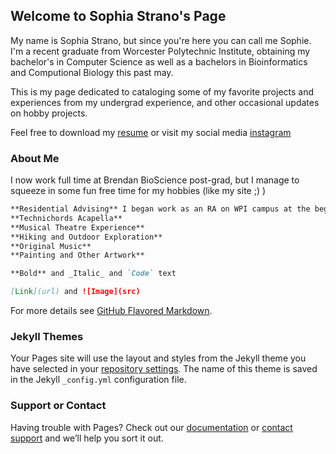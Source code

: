 ## Welcome to Sophia Strano's Page

My name is Sophia Strano, but since you're here you can call me Sophie. I'm a recent graduate from Worcester Polytechnic Institute, obtaining my bachelor's in Computer Science as well as a bachelors in Bioinformatics and Computional Biology this past may. 

This is my page dedicated to cataloging some of my favorite projects and experiences from my undergrad experience, and other occasional updates on hobby projects. 

Feel free to download my [resume](file:///C:/Users/sophi/AppData/Local/Temp/Rar$EXa17796.32220/StranoS_Resume.html) or visit my social media [instagram](https://www.instagram.com/sophie.strano/)

### About Me
I now work full time at Brendan BioScience post-grad, but I manage to squeeze in some fun free time for my hobbies (like my site ;) )
```markdown
**Residential Advising** I began work as an RA on WPI campus at the beginning of my sophomore year, right in the middle of the pandemic. Despite the inherent challenges that come with that, I've been really thankful for the experience gained while I held the position, I really enjoyed being given the opportunity to organize events for my community and stay involved and in touch with other students (and fuel my love for jackbox games).
**Technichords Acapella**
**Musical Theatre Experience**
**Hiking and Outdoor Exploration**
**Original Music**
**Painting and Other Artwork**

**Bold** and _Italic_ and `Code` text

[Link](url) and ![Image](src)
```

For more details see [GitHub Flavored Markdown](https://guides.github.com/features/mastering-markdown/).

### Jekyll Themes

Your Pages site will use the layout and styles from the Jekyll theme you have selected in your [repository settings](https://github.com/sophiastrano/sophiestrano/settings/pages). The name of this theme is saved in the Jekyll `_config.yml` configuration file.

### Support or Contact

Having trouble with Pages? Check out our [documentation](https://docs.github.com/categories/github-pages-basics/) or [contact support](https://support.github.com/contact) and we’ll help you sort it out.
